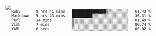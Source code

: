 

<a href="https://github.com/anuraghazra/github-readme-stats">
  <img align="left" src="https://github-readme-stats.vercel.app/api?username=kfly8&count_private=true&show_icons=true&theme=calm" />
</a>


<!--START_SECTION:waka-->

```text
Ruby       9 hrs 41 mins   ███████████████▒░░░░░░░░░   61.43 %
Markdown   5 hrs 43 mins   █████████░░░░░░░░░░░░░░░░   36.31 %
Perl       14 mins         ▒░░░░░░░░░░░░░░░░░░░░░░░░   01.49 %
VimL       7 mins          ▒░░░░░░░░░░░░░░░░░░░░░░░░   00.74 %
YAML       0 secs          ░░░░░░░░░░░░░░░░░░░░░░░░░   00.02 %
```

<!--END_SECTION:waka-->

